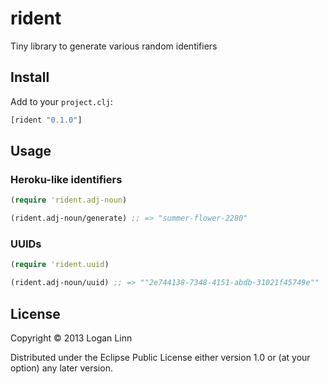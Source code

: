 # rident

Tiny library to generate various random identifiers

## Install

Add to your `project.clj`:

```clojure
[rident "0.1.0"]
```

## Usage

### Heroku-like identifiers

```clojure
(require 'rident.adj-noun)

(rident.adj-noun/generate) ;; => "summer-flower-2280"
```

### UUIDs

```clojure
(require 'rident.uuid)

(rident.adj-noun/uuid) ;; => ""2e744138-7348-4151-abdb-31021f45749e""
```

## License

Copyright © 2013 Logan Linn

Distributed under the Eclipse Public License either version 1.0 or (at
your option) any later version.
